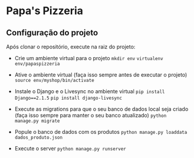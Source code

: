 # Papa's Pizzeria

## Configuração do projeto

Após clonar o repositório, execute na raiz do projeto:

- Crie um ambiente virtual para o projeto
`mkdir env`
`virtualenv env/papaspizzeria`

- Ative o ambiente virtual (faça isso sempre antes de executar o projeto)
`source env/myshop/bin/activate`

- Instale o Django e o Livesync no ambiente virtual 
`pip install Django==2.1.5`
`pip install django-livesync`

- Execute as migrations para que o seu banco de dados local seja criado (faça isso sempre para manter o seu banco atualizado)
`python manage.py migrate`

- Popule o banco de dados com os produtos
`python manage.py loaddata dados_produto.json`

- Execute o server 
`python manage.py runserver`